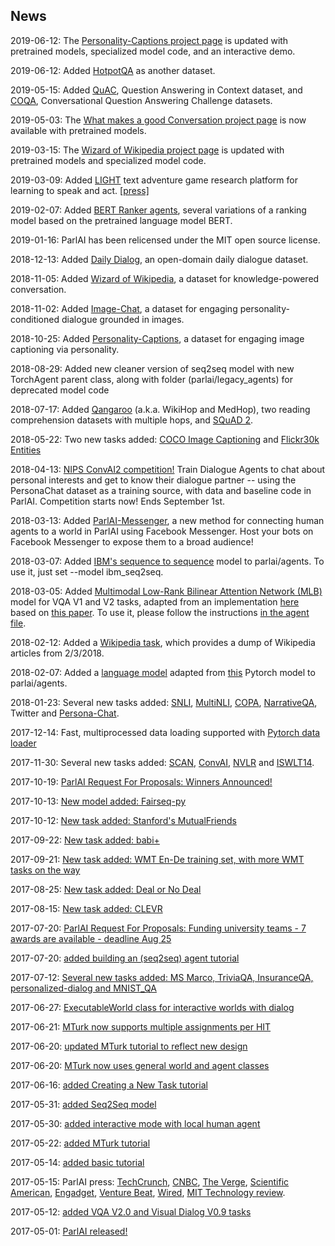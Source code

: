 ## News
2019-06-12: The [Personality-Captions project page](http://parl.ai/projects/personality_captions/) is updated with pretrained models, specialized model code, and an interactive demo.

2019-06-12: Added [HotpotQA](https://github.com/facebookresearch/ParlAI/tree/master/parlai/tasks/quac) as another dataset.

2019-05-15: Added [QuAC](https://github.com/facebookresearch/ParlAI/tree/master/parlai/tasks/quac), Question Answering in Context dataset, and [COQA](https://github.com/facebookresearch/ParlAI/tree/master/parlai/tasks/coqa), Conversational Question Answering Challenge datasets.

2019-05-03: The [What makes a good Conversation project page](https://parl.ai/projects/controllable_dialogue/) is now available with pretrained models.

2019-03-15: The [Wizard of Wikipedia project page](http://parl.ai/projects/wizard_of_wikipedia/) is updated with pretrained models and specialized model code.

2019-03-09: Added [LIGHT](http://parl.ai/projects/light) text adventure game research platform for learning to speak and act. [[press]](https://venturebeat.com/2019/03/08/facebook-ai-researchers-create-a-text-based-adventure-to-study-how-ai-speak-and-act/)

2019-02-07: Added [BERT Ranker agents](https://github.com/facebookresearch/ParlAI/tree/master/parlai/agents/bert_ranker), several variations of a ranking model based on the pretrained language model BERT.

2019-01-16: ParlAI has been relicensed under the MIT open source license.

2018-12-13: Added [Daily Dialog](https://github.com/facebookresearch/ParlAI/blob/master/parlai/tasks/dailydialog/agents.py), an open-domain daily dialogue dataset.

2018-11-05: Added [Wizard of Wikipedia](http://parl.ai/projects/wizard_of_wikipedia/), a dataset for knowledge-powered conversation.

2018-11-02: Added [Image-Chat](https://klshuster.github.io/image_chat/), a dataset for engaging personality-conditioned dialogue grounded in images.

2018-10-25: Added [Personality-Captions](https://arxiv.org/abs/1810.10665), a dataset for engaging image captioning via personality.

2018-08-29: Added new cleaner version of seq2seq model with new TorchAgent parent class, along with folder (parlai/legacy_agents) for deprecated model code

2018-07-17: Added [Qangaroo](http://qangaroo.cs.ucl.ac.uk/) (a.k.a. WikiHop and MedHop), two reading comprehension datasets with multiple hops, and [SQuAD 2](https://rajpurkar.github.io/SQuAD-explorer/).

2018-05-22: Two new tasks added: [COCO Image Captioning](http://cocodataset.org/#captions-2015) and [Flickr30k Entities](http://web.engr.illinois.edu/~bplumme2/Flickr30kEntities/)

2018-04-13: [NIPS ConvAI2 competition!](http://convai.io/) Train Dialogue Agents to chat about personal interests and get to know their dialogue partner -- using the PersonaChat dataset as a training source, with data and baseline code in ParlAI. Competition starts now! Ends September 1st.

2018-03-13: Added [ParlAI-Messenger](http://parl.ai/static/docs/messenger.html), a new method for connecting human agents to a world in ParlAI using Facebook Messenger. Host your bots on Facebook Messenger to expose them to a broad audience!

2018-03-07: Added [IBM's sequence to sequence](https://github.com/IBM/pytorch-seq2seq) model to parlai/agents. To use it, just set --model ibm_seq2seq.

2018-03-05: Added [Multimodal Low-Rank Bilinear Attention Network (MLB)](https://github.com/facebookresearch/ParlAI/blob/master/parlai/agents/mlb_vqa/mlb_vqa.py) model for VQA V1 and V2 tasks, adapted from an implementation [here](https://github.com/Cadene/vqa.pytorch) based on [this paper](https://arxiv.org/abs/1610.04325). To use it, please follow the instructions [in the agent file](https://github.com/facebookresearch/ParlAI/blob/master/parlai/agents/mlb_vqa/mlb_vqa.py).

2018-02-12: Added a [Wikipedia task](https://github.com/facebookresearch/ParlAI/blob/master/parlai/tasks/wikipedia/agents.py), which provides a dump of Wikipedia articles from 2/3/2018.

2018-02-07: Added a [language model](https://github.com/facebookresearch/ParlAI/blob/master/parlai/agents/language_model/language_model.py) adapted from [this](https://github.com/pytorch/examples/tree/master/word_language_model) Pytorch model to parlai/agents.

2018-01-23: Several new tasks added: [SNLI](https://nlp.stanford.edu/projects/snli/), [MultiNLI](https://arxiv.org/abs/1704.05426), [COPA](http://people.ict.usc.edu/~gordon/copa.html), [NarrativeQA](https://github.com/deepmind/narrativeqa), Twitter and [Persona-Chat](https://arxiv.org/abs/1801.07243).

2017-12-14: Fast, multiprocessed data loading supported with [Pytorch data loader](https://github.com/facebookresearch/ParlAI/blob/master/parlai/core/pytorch_data_teacher.py)

2017-11-30: Several new tasks added: [SCAN](https://github.com/brendenlake/SCAN), [ConvAI](http://convai.io/data/), [NVLR](http://lic.nlp.cornell.edu/nlvr/) and [ISWLT14](http://wit3.fbk.eu).

2017-10-19: [ParlAI Request For Proposals: Winners Announced!](https://research.fb.com/announcing-the-winners-of-the-facebook-parlai-research-awards/)

2017-10-13: [New model added: Fairseq-py](https://github.com/facebookresearch/fairseq-py)

2017-10-12: [New task added: Stanford's MutualFriends](https://stanfordnlp.github.io/cocoa/)

2017-09-22: [New task added: babi+](https://www.researchgate.net/publication/319128941_Challenging_Neural_Dialogue_Models_with_Natural_Data_Memory_Networks_Fail_on_Incremental_Phenomena)

2017-09-21: [New task added: WMT En-De training set, with more WMT tasks on the way](https://nlp.stanford.edu/projects/nmt/)

2017-08-25: [New task added: Deal or No Deal](https://github.com/facebookresearch/end-to-end-negotiator)

2017-08-15: [New task added: CLEVR](https://github.com/facebookresearch/ParlAI/blob/master/parlai/tasks/task_list.py)

2017-07-20: [ParlAI Request For Proposals: Funding university teams - 7 awards are available - deadline Aug 25](https://research.fb.com/programs/research-awards/proposals/parlai/)

2017-07-20: [added building an (seq2seq) agent tutorial](http://www.parl.ai/static/docs/seq2seq_tutorial.html)

2017-07-12: [Several new tasks added: MS Marco, TriviaQA, InsuranceQA, personalized-dialog and MNIST_QA](https://github.com/facebookresearch/ParlAI/blob/master/parlai/tasks/task_list.py)

2017-06-27: [ExecutableWorld class for interactive worlds with dialog](https://github.com/facebookresearch/ParlAI/pull/170)

2017-06-21: [MTurk now supports multiple assignments per HIT](https://github.com/facebookresearch/ParlAI/pull/156)

2017-06-20: [updated MTurk tutorial to reflect new design](http://parl.ai/static/docs/mturk.html)

2017-06-20: [MTurk now uses general world and agent classes](https://github.com/facebookresearch/ParlAI/pull/128)

2017-06-16: [added Creating a New Task tutorial](http://parl.ai/static/docs/task_tutorial.html)

2017-05-31: [added Seq2Seq model](https://github.com/facebookresearch/ParlAI/pull/96)

2017-05-30: [added interactive mode with local human agent](https://github.com/facebookresearch/ParlAI/pull/110)

2017-05-22: [added MTurk tutorial](http://parl.ai/static/docs/mturk.html)

2017-05-14: [added basic tutorial](http://parl.ai/static/docs/basic_tutorial.html)

2017-05-15: ParlAI press: [TechCrunch](https://techcrunch.com/2017/05/15/facebooks-parlai-is-where-researchers-will-push-the-boundaries-of-conversational-ai/), [CNBC](http://www.cnbc.com/2017/05/12/facebook-releases-parlai-to-speed-realistic-chat-bot-development.html), [The Verge](https://www.theverge.com/2017/5/15/15640886/facebook-parlai-chatbot-research-ai-chatbot), [Scientific American](https://www.scientificamerican.com/article/facebook-wants-to-make-chatbots-more-conversational/), [Engadget](https://www.engadget.com/2017/05/15/facebook-parlAI-chatbot-training/), [Venture Beat](https://venturebeat.com/2017/05/15/facebook-to-launch-parlai-a-testing-ground-for-ai-and-bots/), [Wired](https://www.wired.com/2017/05/inside-facebooks-training-ground-making-chatbots-chattier/), [MIT Technology review](https://www.technologyreview.com/s/607854/facebook-wants-to-merge-ai-systems-for-a-smarter-chatbot/).

2017-05-12: [added VQA V2.0 and Visual Dialog V0.9 tasks](https://github.com/facebookresearch/ParlAI/pull/54)

2017-05-01: [ParlAI released!](https://code.facebook.com/posts/266433647155520/parlai-a-new-software-platform-for-dialog-research/)
